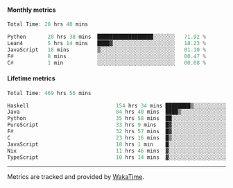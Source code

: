 #### Monthly metrics
<!--START_SECTION:wakamonthly-->

```asm
Total Time: 28 hrs 40 mins

Python       20 hrs 38 mins  ██████████████████░░░░░░░   71.92 %
Lean4        5 hrs 14 mins   ████▓░░░░░░░░░░░░░░░░░░░░   18.23 %
JavaScript   18 mins         ▒░░░░░░░░░░░░░░░░░░░░░░░░   01.10 %
F#           8 mins          ░░░░░░░░░░░░░░░░░░░░░░░░░   00.47 %
C#           1 min           ░░░░░░░░░░░░░░░░░░░░░░░░░   00.08 %
```

<!--END_SECTION:wakamonthly-->
#### Lifetime metrics
<!--START_SECTION:wakalifetime-->

```asm
Total Time: 469 hrs 56 mins

Haskell                            154 hrs 34 mins ████████▒░░░░░░░░░░░░░░░░   32.80 %
Java                               84 hrs 40 mins  ████▒░░░░░░░░░░░░░░░░░░░░   17.97 %
Python                             35 hrs 58 mins  ██░░░░░░░░░░░░░░░░░░░░░░░   07.64 %
PureScript                         33 hrs 9 mins   █▓░░░░░░░░░░░░░░░░░░░░░░░   07.04 %
F#                                 32 hrs 57 mins  █▓░░░░░░░░░░░░░░░░░░░░░░░   06.99 %
C                                  23 hrs 16 mins  █▒░░░░░░░░░░░░░░░░░░░░░░░   04.94 %
JavaScript                         18 hrs 1 min    █░░░░░░░░░░░░░░░░░░░░░░░░   03.83 %
Nix                                11 hrs 46 mins  ▓░░░░░░░░░░░░░░░░░░░░░░░░   02.50 %
TypeScript                         10 hrs 14 mins  ▓░░░░░░░░░░░░░░░░░░░░░░░░   02.17 %
```

<!--END_SECTION:wakalifetime-->

---

Metrics are tracked and provided by [WakaTime](https://github.com/athul/waka-readme).
